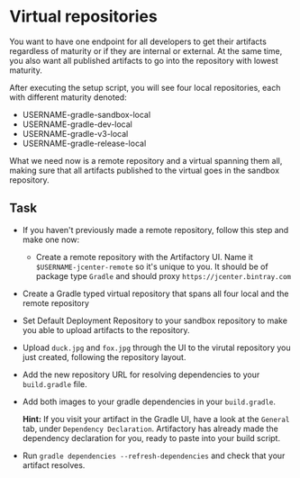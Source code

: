 # Virtual repositories

You want to have one endpoint for all developers to get their artifacts regardless of maturity or if they are internal or external.
At the same time, you also want all published artifacts to go into the repository with lowest maturity.

After executing the setup script, you will see four local repositories, each with different maturity denoted:

* USERNAME-gradle-sandbox-local
* USERNAME-gradle-dev-local
* USERNAME-gradle-v3-local
* USERNAME-gradle-release-local

What we need now is a remote repository and a virtual spanning them all, making sure that all artifacts published to the virtual goes in the sandbox repository.

## Task

* If you haven't previously made a remote repository, follow this step and make one now:
    * Create a remote repository with the Artifactory UI. Name it `$USERNAME-jcenter-remote` so it's unique to you. It should be of package type `Gradle` and should proxy `https://jcenter.bintray.com`
* Create a Gradle typed virtual repository that spans all four local and the remote repository
* Set Default Deployment Repository to your sandbox repository to make you able to upload artifacts to the repository.
* Upload `duck.jpg` and `fox.jpg` through the UI to the virutal repository you just created, following the repository layout.
* Add the new repository URL for resolving dependencies to your `build.gradle` file.
* Add both images to your gradle dependencies in your `build.gradle`.

    **Hint:** If you visit your artifact in the Gradle UI, have a look at the `General` tab, under `Dependency Declaration`. Artifactory has already made the dependency declaration for you, ready to paste into your build script.
* Run `gradle dependencies --refresh-dependencies` and check that your artifact resolves.
